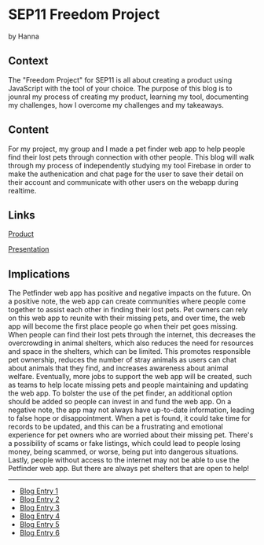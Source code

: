 # SEP11 Freedom Project
by Hanna

## Context
The "Freedom Project" for SEP11 is all about creating a product using JavaScript with the tool of your choice. The purpose of this blog is to jounral my process of creating my product, learning my tool, documenting my challenges, how I overcome my challenges and my takeaways.

## Content
For my project, my group and I made a pet finder web app to help people find their lost pets through connection with other people. This blog will walk through my process of independently studying my tool Firebase in order to make the authenication and chat page for the user to save their detail on their account and communicate with other users on the webapp during realtime.

## Links

[Product](https://yalah5084.github.io/sep11-fp/home.html)

[Presentation](https://docs.google.com/presentation/d/1_8MxmJPayiErrXJfTolRqKTbgeRMfMC7WGCa0AnGYow/edit?usp=sharing
)

## Implications

The Petfinder web app has positive and negative impacts on the future. On a positive note, the web app can create communities where people come together to assist each other in finding their lost pets. Pet owners can rely on this web app to reunite with their missing pets, and over time, the web app will become the first place people go when their pet goes missing. When people can find their lost pets through the internet, this decreases the overcrowding in animal shelters, which also reduces the need for resources and space in the shelters, which can be limited. This promotes responsible pet ownership, reduces the number of stray animals as users can chat about animals that they find, and increases awareness about animal welfare. Eventually, more jobs to support the web app will be created, such as teams to help locate missing pets and people maintaining and updating the web app. To bolster the use of the pet finder, an additional option should be added so people can invest in and fund the web app. On a negative note, the app may not always have up-to-date information, leading to false hope or disappointment. When a pet is found, it could take time for records to be updated, and this can be a frustrating and emotional experience for pet owners who are worried about their missing pet. There's a possibility of scams or fake listings, which could lead to people losing money, being scammed, or worse, being put into dangerous situations. Lastly, people without access to the internet may not be able to use the Petfinder web app. But there are always pet shelters that are open to help!


---

* [Blog Entry 1](entries/entry01.md)
* [Blog Entry 2](entries/entry02.md)
* [Blog Entry 3](entries/entry03.md)
* [Blog Entry 4](entries/entry04.md)
* [Blog Entry 5](entries/entry05.md)
* [Blog Entry 6](entries/entry06.md)

